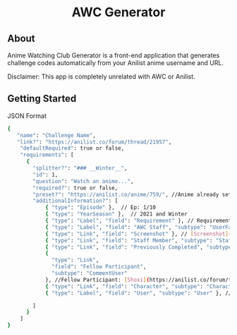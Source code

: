 <h1 align="center">
    AWC Generator
</h1>

## About

Anime Watching Club Generator is a front-end application that generates challenge codes automatically from your Anilist anime username and URL.

Disclaimer: This app is completely unrelated with AWC or Anilist.

## Getting Started

JSON Format

```bash
{
   "name": "Challenge Name",
   "link?": "https://anilist.co/forum/thread/21957",
    "defaultRequired": true or false,
    "requirements": [
      {
        "splitter?": "### __Winter__",
        "id": 1,
        "question": "Watch an anime...",
        "required?": true or false,
        "preset?": "https://anilist.co/anime/759/", //Anime already set by the challenge
        "additionalInformation?": [
            { "type": "Episode" },  // Ep: 1/10
            { "type": "YearSeason" },  // 2021 and Winter
            { "type": "Label", "field": "Requirement" }, // Requirement: 1
            { "type": "Label", "field": "AWC Staff", "subtype": "UserFavorites" }, //AWC Staff: [Kondor](https://anilist.co/user/Kondor/favorites)
            { "type": "Link", "field": "Screenshot" }, // [Screenshot](https://imgur.com/gallery/dXQyRYq)
            { "type": "Link", "field": "Staff Member", "subtype": "Staff" }, // Staff Member: [Yuki Suetsugu](https://anilist.co/staff/97293/Yuki-Suetsugu)
            { "type": "Link", "field": "Previously Completed", "subtype": "Anime" }, // Previously Completed: [Owarimonogatari (Ge)](https://anilist.co/anime/21745/Owarimonogatari-Ge/)
            {
              "type": "Link",
              "field": "Fellow Participant",
              "subtype": "CommentUser"
            }, //Fellow Participant: [Shoxi](https://anilist.co/forum/thread/4448/comment/93023)
            { "type": "Link", "field": "Character", "subtype": "Character" }, Character: [Shirou Emiya](https://anilist.co/character/496),
            { "type": "Label", "field": "User", "subtype": "User" }, //User: [Kondor](https://anilist.co/user/Kondor)

        ]
      }
    ]
}
```
